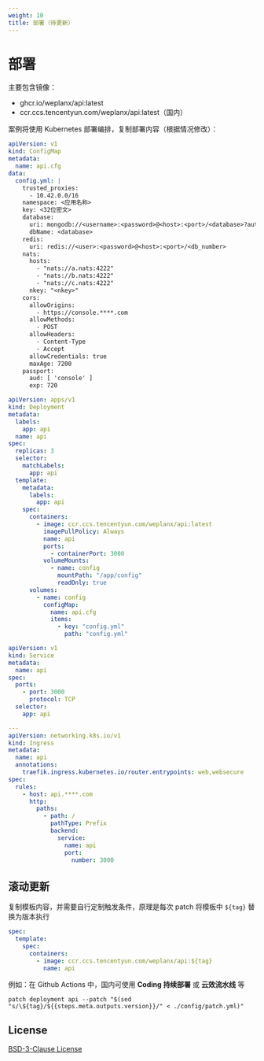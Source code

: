```yaml
---
weight: 10
title: 部署（待更新）
---
```


# 部署

主要包含镜像：

- ghcr.io/weplanx/api:latest
- ccr.ccs.tencentyun.com/weplanx/api:latest（国内）

案例将使用 Kubernetes 部署编排，复制部署内容（根据情况修改）：

```yaml
apiVersion: v1
kind: ConfigMap
metadata:
  name: api.cfg
data:
  config.yml: |
    trusted_proxies:
      - 10.42.0.0/16
    namespace: <应用名称>
    key: <32位密文>
    database:
      uri: mongodb://<username>:<password>@<host>:<port>/<database>?authSource=<authSource>
      dbName: <database>
    redis:
      uri: redis://<user>:<password>@<host>:<port>/<db_number>
    nats:
      hosts:
        - "nats://a.nats:4222"
        - "nats://b.nats:4222"
        - "nats://c.nats:4222"
      nkey: "<nkey>"
    cors:
      allowOrigins:
        - https://console.****.com
      allowMethods:
        - POST
      allowHeaders:
        - Content-Type
        - Accept
      allowCredentials: true
      maxAge: 7200
    passport:
      aud: [ 'console' ]
      exp: 720
```

```yaml
apiVersion: apps/v1
kind: Deployment
metadata:
  labels:
    app: api
  name: api
spec:
  replicas: 3
  selector:
    matchLabels:
      app: api
  template:
    metadata:
      labels:
        app: api
    spec:
      containers:
        - image: ccr.ccs.tencentyun.com/weplanx/api:latest
          imagePullPolicy: Always
          name: api
          ports:
            - containerPort: 3000
          volumeMounts:
            - name: config
              mountPath: "/app/config"
              readOnly: true
      volumes:
        - name: config
          configMap:
            name: api.cfg
            items:
              - key: "config.yml"
                path: "config.yml"
```

```yaml
apiVersion: v1
kind: Service
metadata:
  name: api
spec:
  ports:
    - port: 3000
      protocol: TCP
  selector:
    app: api

---
apiVersion: networking.k8s.io/v1
kind: Ingress
metadata:
  name: api
  annotations:
    traefik.ingress.kubernetes.io/router.entrypoints: web,websecure
spec:
  rules:
    - host: api.****.com
      http:
        paths:
          - path: /
            pathType: Prefix
            backend:
              service:
                name: api
                port:
                  number: 3000
```

## 滚动更新

复制模板内容，并需要自行定制触发条件，原理是每次 patch 将模板中 `${tag}` 替换为版本执行

```yaml
spec:
  template:
    spec:
      containers:
        - image: ccr.ccs.tencentyun.com/weplanx/api:${tag}
          name: api
```

例如：在 Github Actions 中，国内可使用 **Coding 持续部署** 或 **云效流水线** 等

```shell
patch deployment api --patch "$(sed "s/\${tag}/${{steps.meta.outputs.version}}/" < ./config/patch.yml)"
```

## License

[BSD-3-Clause License](https://github.com/weplanx/api/blob/main/LICENSE)
